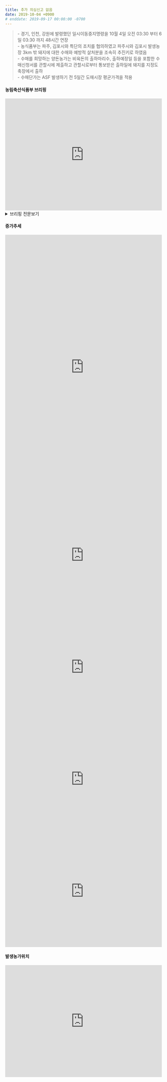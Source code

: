 ```yaml
---
title: 추가 의심신고 없음
date: 2019-10-04 +0900
# enddate: 2019-09-17 00:00:00 -0700
---
```

> \- 경기, 인천, 강원에 발령했던 일시이동중지명령을 10월 4일 오전 03:30 부터 6일 03:30 까지 48시간 연장  
> \- 농식품부는 파주, 김포시와 특단의 조치를 협의하였고 파주시와 김포시 발생농장 3km 밖 돼지에 대한 수매와 예방적 살처분을 조속히 추진키로 하였음  
> \- 수매를 희망하는 양돈농가는 비육돈의 출하마리수, 출하예정일 등을 포함한 수매신청서를 관할시에 제출하고 관할시로부터 통보받은 출하일에 돼지를 지정도축장에서 출하  
> \- 수매단가는 ASF 발생하기 전 5일간 도매시장 평균가격을 적용  

#### 농림축산식품부 브리핑  
<iframe width="100%" height="360" src="https://www.youtube.com/embed/7o1es0f7RTY" frameborder="0" allow="accelerometer; autoplay; encrypted-media; gyroscope; picture-in-picture" allowfullscreen></iframe>

<details>
<summary>브리핑 전문보기</summary>
<div markdown="1">

(박병홍 농립축산식품부 식품산업정책실장)

10월 1일부터 경기도 파주시와 김포시 소재 양돈농장에서 들어온 3건의 신고와 예찰과정에서 확인한 의심 1건 등 4건은 모두 ASF양성으로 확진되었습니다. 이에 따라 접경지역 방역관리강화를 위해 경기, 인천, 강원에 발령했던 일시이동중지명령을 10월 4일 오전 03:30 부터 6일 03:30 까지 48시간 연장키로 하였습니다. 일시이동중지기간중에는 도축장, 분뇨처리시설 등 축산관련시설에 대한 청소와 일제소독을 실시하고 가축운반차량 등 축산관련 차량은 운행을 중단하고 철저한 내외부 세척과 소독을 실시핧 계획입니다. 

아프리카돼지열병 확산차단을 위해 파주시와 김포시는 발생농장 살처분과 반경 3km 내 예방적 살처분을 진행중에 있습니다. 최근 파주시와 김포시에서 4건의 아프리카돼지열병이 연이어 발생함에 따라 농식품부는 파주 김포시와 특단의 조치를 협의하였고 파주시와 김포시 발생농장 3km 밖 돼지에 대한 수매와 예방적 살처분을 조속히 추진키로 하였습니다. 우선 수매는 오늘부터 즉시 시행하여 8일까지 진행하며 수매 대상은 비육돈으로 하기로 하였습니다. 다만 관내 발생농장 반경 3km 내에 기존 살처분 대상농가는 수매대상에서 제외키로 하였습니다. 원활한 수매진행을 위해 오늘부터 경기도와 파주 김포시에는 수매 상응관을 설치 운영하고 관내양돈농가 대상으로 신청방법과 절차를 안내할 계획입니다. 수매를 희망하는 양돈농가는 비육돈의 출하마리수, 출하예정일 등을 포함한 수매신청서를 관할시에 제출하고 관할시로부터 통보받은 출하일에 돼지를 지정도축장에서 출하하면 됩니다. 수매신청서는 경기도, 파주시, 김포시, 농협, 한돈협회 홈페이지에 사전에 게제할 예정입니다. 생체중 90-110kg 돼지의 경우 110kg 수매 가격으로 정산하고, 110kg 이상 돼지는 지육중량의 110kg 지육단가를 곱한 가격으로 정산할 계획입니다. 아울러 수매단가는 ASF 발생하기 전 5일간 도매시장 평균가격을 적용키로 하였습니다. 농가에서 수매를 신청하면 우선 가축방역관 또는 공수의의 사전정밀검사를 받고 이상이 없는 경우에만 지정도축장으로 출하가 가능하고 도축장에서 추가로 임상해체검사를 거친 위 안전한 돼지만 도축한 후 비축할 계획입니다. 수매가 완료된 이후에는 파주시와 김포시 관내 나머지 돼지 전량에 대하여 예방적 살처분을 조속히 추진할 계획입니다. 살처분은 잔존물 제거작업까지 최대한 신속히 마무리 될 수 있도록 하고 소독 등 방역조치를 철저히 해나가겠습니다. 아울러 연천군의 경우에도 조속히 논의해 발생농장 반경 110km 내 돼지 대상으로 수매와 예방적 살처분을 추진할 계획입니다. 파주시와 김포시 돼지 수매가 신속하고 정확히 이뤄질 수 있도록 경기도, 김포시, 파주시, 농협, 한돈협회 등의 신청방법과 절차에 대한 적극적인 안내와 협조를 부탁드립니다. 이상입니다. 

</div>
</details>

#### 증가추세  
<iframe width="100%" height="850" src="http://adatalab.net/asf-timeline/tables/191004-table1" frameborder="0" allow="accelerometer; autoplay; encrypted-media; gyroscope; picture-in-picture" allowfullscreen></iframe> 

<iframe width="100%" height="360" src="http://adatalab.net/asf-timeline/charts/191003-chart" frameborder="0" allow="accelerometer; autoplay; encrypted-media; gyroscope; picture-in-picture" allowfullscreen></iframe> 
<iframe width="100%" height="360" src="http://adatalab.net/asf-timeline/charts/191003-bar1" frameborder="0" allow="accelerometer; autoplay; encrypted-media; gyroscope; picture-in-picture" allowfullscreen></iframe>

<iframe width="100%" height="360" src="http://adatalab.net/asf-timeline/charts/191003-chart2" frameborder="0" allow="accelerometer; autoplay; encrypted-media; gyroscope; picture-in-picture" allowfullscreen></iframe>
<iframe width="100%" height="360" src="http://adatalab.net/asf-timeline/charts/191003-bar2" frameborder="0" allow="accelerometer; autoplay; encrypted-media; gyroscope; picture-in-picture" allowfullscreen></iframe>

#### 발생농가위치  
<iframe width="100%" height="360" src="http://adatalab.net/asf-timeline/charts/191003-map" frameborder="0" allow="accelerometer; autoplay; encrypted-media; gyroscope; picture-in-picture" allowfullscreen></iframe>
